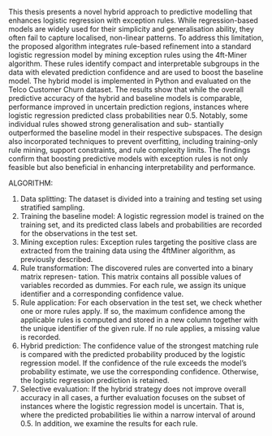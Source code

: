 This thesis presents a novel hybrid approach to predictive modelling that enhances logistic
regression with exception rules. While regression-based models are widely used for their
simplicity and generalisation ability, they often fail to capture localised, non-linear patterns.
To address this limitation, the proposed algorithm integrates rule-based refinement into a
standard logistic regression model by mining exception rules using the 4ft-Miner algorithm.
These rules identify compact and interpretable subgroups in the data with elevated prediction
confidence and are used to boost the baseline model. The hybrid model is implemented in
Python and evaluated on the Telco Customer Churn dataset. The results show that while
the overall predictive accuracy of the hybrid and baseline models is comparable, performance
improved in uncertain prediction regions, instances where logistic regression predicted class
probabilities near 0.5. Notably, some individual rules showed strong generalisation and sub-
stantially outperformed the baseline model in their respective subspaces. The design also
incorporated techniques to prevent overfitting, including training-only rule mining, support
constraints, and rule complexity limits. The findings confirm that boosting predictive models
with exception rules is not only feasible but also beneficial in enhancing interpretability and
performance.

ALGORITHM:
1. Data splitting: The dataset is divided into a training and testing set using stratified
sampling.
2. Training the baseline model: A logistic regression model is trained on the training set,
and its predicted class labels and probabilities are recorded for the observations in the
test set.
3. Mining exception rules: Exception rules targeting the positive class are extracted from
the training data using the 4ftMiner algorithm, as previously described.
4. Rule transformation: The discovered rules are converted into a binary matrix represen-
tation. This matrix contains all possible values of variables recorded as dummies. For
each rule, we assign its unique identifier and a corresponding confidence value.
5. Rule application: For each observation in the test set, we check whether one or more
rules apply. If so, the maximum confidence among the applicable rules is computed and
stored in a new column together with the unique identifier of the given rule. If no rule
applies, a missing value is recorded.
6. Hybrid prediction: The confidence value of the strongest matching rule is compared with
the predicted probability produced by the logistic regression model. If the confidence of
the rule exceeds the model’s probability estimate, we use the corresponding confidence.
Otherwise, the logistic regression prediction is retained.
7. Selective evaluation: If the hybrid strategy does not improve overall accuracy in all
cases, a further evaluation focuses on the subset of instances where the logistic regression
model is uncertain. That is, where the predicted probabilities lie within a narrow
interval of around 0.5. In addition, we examine the results for each rule.
